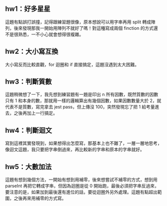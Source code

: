 ## hw1：好多星星
這題有點誤打誤撞，記得跟練習題很像，原本想說可以用字串再用 split 轉成陣列，後來發現那我一開始用陣列不就好了嗎！對這種寫成兩個 finction 的方式還不是很熟悉，一不小心就會想得很複雜。

## hw2：大小寫互換
大小寫反而比較直觀，for 迴圈和 if 直接搞定，這題沒遇到太大困難。

## hw3：判斷質數
這題稍微想了一下，我先想到練習題有一題是印出 n 所有因數，既然質數的因數只有 1 和本身的數，那就用一樣的邏輯算出有幾個因數，如果因數數量大於 2，就代表不是質數，寫完拿去 jest pass，但上傳沒 100，突然發現忘了把 1 給考量進去，之後再加上一行搞定。

## hw4：判斷迴文
寫到這裡其實發現到，如果想得出怎麼寫，那基本上也不難了，一層一層地思考，像迴文這題，我只要把字串倒過來，再比較新的字串和原本的字串就好。

## hw5：大數加法
這題有想到幾個方法，一開始有想到用補零，後來想嘗試不補零的方式，想到用 parseInt 再把它轉成字串，但因為迴圈是從 0 開始跑，最後必須把字串反過來，要注意的是，如果加到最後還有進位的話，要從迴圈外另外處理。這題有點超出範圍，之後再來用補零的方式寫。

